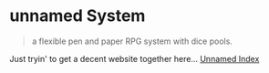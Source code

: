 # unnamed System

> a flexible pen and paper RPG system with dice pools.

Just tryin' to get a decent website together here...
[Unnamed Index](UnnamedIndex.md)